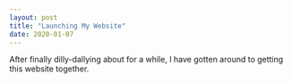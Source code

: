 ```yaml
---
layout: post
title: "Launching My Website"
date: 2020-01-07
---
```


After finally dilly-dallying about for a while, I have gotten around to getting this website together.